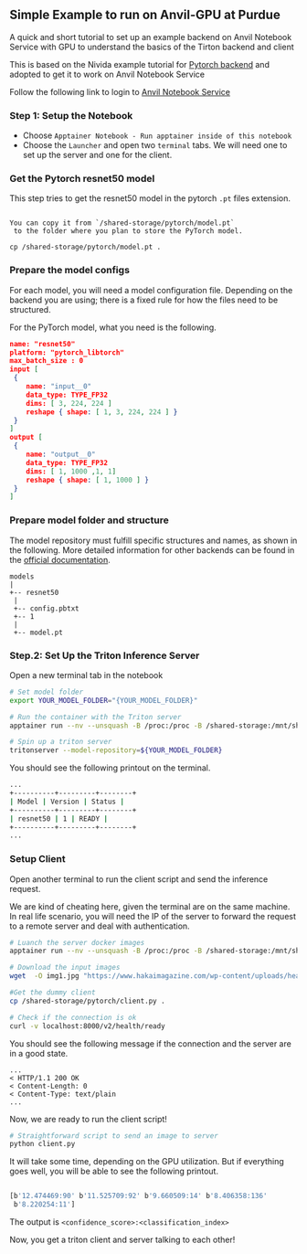 ## Simple Example to run on Anvil-GPU at Purdue

A quick and short tutorial to set up an example backend on Anvil Notebook Service with GPU to understand the basics of the Tirton backend and client

This is based on the Nivida example tutorial for [Pytorch backend](https://github.com/triton-inference-server/tutorials/tree/main/Quick_Deploy/PyTorch) and adopted to get it to work on Anvil Notebook Service 

Follow the following link to login to [Anvil Notebook Service](https://notebook.anvilcloud.rcac.purdue.edu/hub/login)


### Step 1: Setup the Notebook
 - Choose `Apptainer Notebook - Run apptainer inside of this notebook`
 - Choose the `Launcher` and open two `terminal` tabs. We will need one to set up the server and one for the client.  


### Get the Pytorch resnet50 model


This step tries to get the resnet50 model in the pytorch `.pt` files extension.


```{note}

You can copy it from `/shared-storage/pytorch/model.pt`
 to the folder where you plan to store the PyTorch model.

cp /shared-storage/pytorch/model.pt .

```

### Prepare the model configs 

For each model, you will need a model configuration file. Depending on the backend you are using; there is a fixed rule for how the files need to be structured.

For the PyTorch model, what you need is the following.

```Json
name: "resnet50"
platform: "pytorch_libtorch"
max_batch_size : 0
input [
 {
    name: "input__0"
    data_type: TYPE_FP32
    dims: [ 3, 224, 224 ]
    reshape { shape: [ 1, 3, 224, 224 ] }
 }
]
output [
 {
    name: "output__0"
    data_type: TYPE_FP32
    dims: [ 1, 1000 ,1, 1]
    reshape { shape: [ 1, 1000 ] }
 }
]

```


### Prepare model folder and structure 

The model repository must fulfill specific structures and names, as shown in the following. More detailed information for other backends can be found in the [official documentation](https://github.com/triton-inference-server/server/blob/main/docs/user_guide/model_repository.md). 


```
models
|
+-- resnet50
 |
 +-- config.pbtxt
 +-- 1
 |
 +-- model.pt
```






### Step.2: Set Up the Triton Inference Server

Open a new terminal tab in the notebook


```bash 
# Set model folder 
export YOUR_MODEL_FOLDER="{YOUR_MODEL_FOLDER}"

# Run the container with the Triton server 
apptainer run --nv --unsquash -B /proc:/proc -B /shared-storage:/mnt/shared-storage /images/tritonserver:24.09-py3

# Spin up a triton server
tritonserver --model-repository=${YOUR_MODEL_FOLDER}

```

You should see the following printout on the terminal. 

```bash
...
+----------+---------+--------+
| Model | Version | Status |
+----------+---------+--------+
| resnet50 | 1 | READY |
+----------+---------+--------+
...

```



### Setup Client 

Open another terminal to run the client script and send the inference request. 

We are kind of cheating here, given the terminal are on the same machine. In real life scenario, you will need the IP of the server to forward the request to a remote server and deal with authentication. 

```bash 
# Luanch the server docker images 
apptainer run --nv --unsquash -B /proc:/proc -B /shared-storage:/mnt/shared-storage /images/tritonserver-tutorial:24.08-py3

# Download the input images
wget  -O img1.jpg "https://www.hakaimagazine.com/wp-content/uploads/header-gulf-birds.jpg"

#Get the dummy client
cp /shared-storage/pytorch/client.py .

# Check if the connection is ok 
curl -v localhost:8000/v2/health/ready
```

You should see the following message if the connection and the server are in a good state.

```
...
< HTTP/1.1 200 OK
< Content-Length: 0
< Content-Type: text/plain
...
```

Now, we are ready to run the client script!


```bash
# Straightforward script to send an image to server
python client.py 
```

It will take some time, depending on the GPU utilization. But if everything goes well, you will be able to see the following printout.

```bash 

[b'12.474469:90' b'11.525709:92' b'9.660509:14' b'8.406358:136'
 b'8.220254:11']
```


The output is `<confidence_score>:<classification_index>`

Now, you get a triton client and server talking to each other!